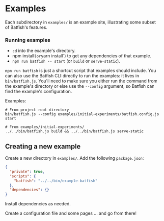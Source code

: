 # Examples

Each subdirectory in `examples/` is an example site, illustrating some subset of Batfish's features.

### Running examples

-   `cd` into the example's directory.
-   npm install`(or`yarn install\`) to get any dependencies of that example.
-   `npm run batfish -- start` (or `build` or `serve-static`).

`npm run batfish` is just a shortcut script that examples should include.
You can also use the Batfish CLI directly to run the examples: it lives in `bin/batfish.js`.
You'll need to make sure you either run the command from the example's directory or else use the `--config` argument, so Batfish can find the example's configuration.

Examples:

    # From project root directory
    bin/batfish.js --config examples/initial-experiments/batfish.config.js start

    # From examples/initial-experiments/
    ../../bin/batfish.js build && ../../bin/batfish.js serve-static

## Creating a new example

Create a new directory in `examples/`.
Add the following `package.json`:

```json
{
  "private": true,
  "scripts": {
    "batfish": "../../bin/example-batfish"
  },
  "dependencies": {}
}
```

Install dependencies as needed.

Create a configuration file and some pages ... and go from there!
